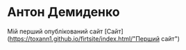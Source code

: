 
# Антон Демиденко
Мій перший опублікований сайт
[Сайт](https://toxann1.github.io/firtsite/index.html/"Перший сайт")
